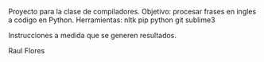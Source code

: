 Proyecto para la clase de compiladores.
Objetivo: procesar frases en ingles a codigo en Python.
Herramientas: nltk pip python git sublime3

Instrucciones a medida que se generen resultados.


Raul Flores

